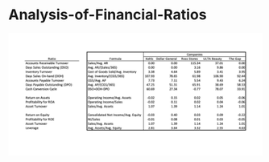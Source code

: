 # Analysis-of-Financial-Ratios
<p align="center">
  <img src="https://github.com/nikhillohar/Analysis-of-Financial-Ratios/blob/main/Ratio.png">
</p>
